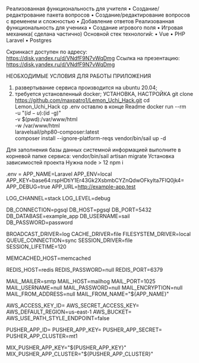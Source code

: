 Реализованная функциональность для учителя
•	Создание/редактрование пакета вопросов
•	Создание/редактирование вопросов с временем и сложностью
•	Добавление ответов
Реализованная функциональность для ученика
•	Создание игрового поля
•	Игровая механика( сделана частично)
Основной стек технологий:
•	Vue
•	PHP Laravel
•	Postgres

Скринкаст доступен по адресу: https://disk.yandex.ru/d/VNdfF9N7vWqDmg
Ссылка на презентацию: https://disk.yandex.ru/d/VNdfF9N7vWqDmg

НЕОБХОДИМЫЕ УСЛОВИЯ ДЛЯ РАБОТЫ ПРИЛОЖЕНИЯ
1.	развертывание сервиса производится на ubuntu 20.04;
2.	требуется установленный docker;	
УСТАНОВКА, НАСТРОЙКА
git clone https://github.com/maxpatro1/Lemon_Uchi_Hack.git
cd Lemon_Uchi_Hack
cp .env оставлю в конце Readme
docker run --rm \
    -u "$(id -u):$(id -g)" \
    -v $(pwd):/var/www/html \
    -w /var/www/html \
    laravelsail/php80-composer:latest \
    composer install --ignore-platform-reqs
vendor/bin/sail up -d

Для заполнения базы данных системной информацией выполните в корневой папке сервиса:
vendor/bin/sail artisan migrate
Установка зависимостей проекта
Нужна node > 12
npm i 



.env = 
APP_NAME=Laravel
APP_ENV=local
APP_KEY=base64:rspHDtiY1Er43Gk2XsbmbCYZnQdwOFkylta7FIQ0jk4=
APP_DEBUG=true
APP_URL=http://example-app.test

LOG_CHANNEL=stack
LOG_LEVEL=debug

DB_CONNECTION=pgsql
DB_HOST=pgsql
DB_PORT=5432
DB_DATABASE=example_app
DB_USERNAME=sail
DB_PASSWORD=password

BROADCAST_DRIVER=log
CACHE_DRIVER=file
FILESYSTEM_DRIVER=local
QUEUE_CONNECTION=sync
SESSION_DRIVER=file
SESSION_LIFETIME=120

MEMCACHED_HOST=memcached

REDIS_HOST=redis
REDIS_PASSWORD=null
REDIS_PORT=6379

MAIL_MAILER=smtp
MAIL_HOST=mailhog
MAIL_PORT=1025
MAIL_USERNAME=null
MAIL_PASSWORD=null
MAIL_ENCRYPTION=null
MAIL_FROM_ADDRESS=null
MAIL_FROM_NAME="${APP_NAME}"

AWS_ACCESS_KEY_ID=
AWS_SECRET_ACCESS_KEY=
AWS_DEFAULT_REGION=us-east-1
AWS_BUCKET=
AWS_USE_PATH_STYLE_ENDPOINT=false

PUSHER_APP_ID=
PUSHER_APP_KEY=
PUSHER_APP_SECRET=
PUSHER_APP_CLUSTER=mt1

MIX_PUSHER_APP_KEY="${PUSHER_APP_KEY}"
MIX_PUSHER_APP_CLUSTER="${PUSHER_APP_CLUSTER}"


    
